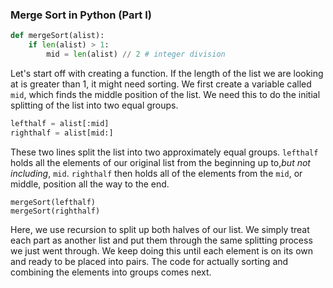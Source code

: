 ### Merge Sort in Python (Part I)

```python
def mergeSort(alist):
    if len(alist) > 1:
        mid = len(alist) // 2 # integer division
```

Let's start off with creating a function. If the length of the list we are looking at is greater than 1, it might need sorting. We first create a variable called `mid`, which finds the middle position of the list. We need this to do the initial splitting of the list into two equal groups. 

```python
lefthalf = alist[:mid]
righthalf = alist[mid:]
```

These two lines split the list into two approximately equal groups. `lefthalf` holds all the elements of our original list from the beginning up to,*but not including*, `mid`. `righthalf` then holds all of the elements from the `mid`, or middle, position all the way to the end.

```
mergeSort(lefthalf)
mergeSort(righthalf)
```

Here, we use recursion to split up both halves of our list. We simply treat each part as another list and put them through the same splitting process we just went through. We keep doing this until each element is on its own and ready to be placed into pairs. The code for actually sorting and combining the elements into groups comes next.
